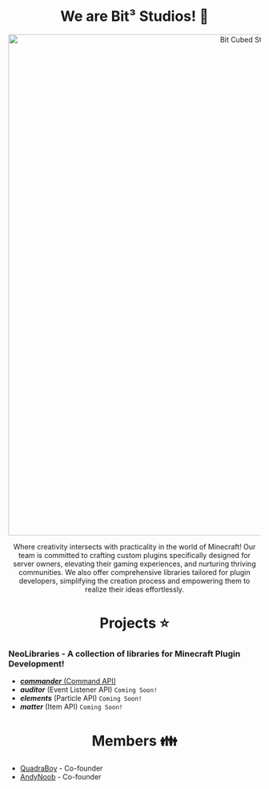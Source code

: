 <h1 align="center">We are Bit³ Studios! 👋</h1>

<p align="center">
    <img width="1000" src="https://github.com/bit-cubed-studios/.github/assets/79918051/779b583c-fa97-496c-8ada-0d038caffe39" alt="Bit Cubed Studios Banner">
</p>

<p align="center">
Where creativity intersects with practicality in the world of Minecraft! Our team is committed to crafting custom plugins specifically designed for server owners, elevating their gaming experiences, and nurturing thriving communities. We also offer comprehensive libraries tailored for plugin developers, simplifying the creation process and empowering them to realize their ideas effortlessly. 
</p>

<h1 align="center"> Projects ⭐ </h1>

### NeoLibraries - A collection of libraries for Minecraft Plugin Development!

- [***commander*** (Command API)](https://github.com/bit-cubed-studios/commander)
- ***auditor*** (Event Listener API) ```Coming Soon!```
- ***elements*** (Particle API) ```Coming Soon!```
- ***matter*** (Item API) ```Coming Soon!```

<h1 align="center"> Members 👪 </h1>

- [QuadraBoy](https://github.com/QuadraBoy) - Co-founder
- [AndyNoob](https://github.com/AndyNoob) - Co-founder
